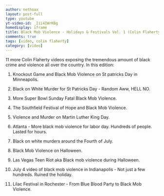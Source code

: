 ```yaml
---
author: nethoax
layout: post-full
type: youtube
yt-video-id: _Iii4IWrKBg
homedisplay: iframe
title: Black Mob Violence - Holidays & Festivals Vol. 1 (Colin Flaherty Compilation 95)
comments: true
tags: [video, colin flaherty]
category: [video]
---
```


11 more Colin Flaherty videos exposing the tremendous amount of black crime and violence all over the country. In this edition:

1. Knockout Game and Black Mob Violence on St patricks Day in Minneapolis.

2. Black on White Murder for St Patricks Day - Random Aww, HELL NO.

3. More Super Bowl Sunday Fatal Black Mob Violence.

4. The Southfield Festival of Hope and Black Mob Violence.

5. Violence and Murder on Martin Luther King Day.

6. Atlanta - More black mob violence for labor day. Hundreds of people. Lasted for hours.

7. Black on white murders around the Fourth of July.

8. Black Mob Violence on Halloween.

9. Las Vegas Teen Riot aka Black mob violence during Halloween.

10. July 4 video of black mob violence in Indianapolis - Not just a few hundreds. Ruined the holiday.

11. Lilac Festival in Rochester - From Blue Blood Party to Black Mob Violence.
